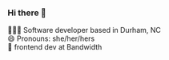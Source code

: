 ### Hi there 👋<br/>

👩🏻‍💻 Software developer based in Durham, NC<br/>
😄 Pronouns: she/her/hers<br/>
🔭 frontend dev at Bandwidth <br/>
